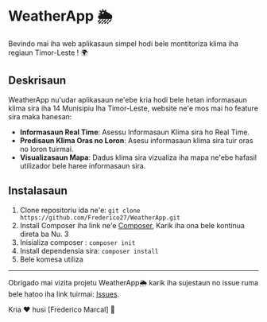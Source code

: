 # WeatherApp 🌦️

Bevindo mai iha web aplikasaun simpel hodi bele montitoriza klima iha regiaun Timor-Leste ! 🌍

## Deskrisaun

WeatherApp nu'udar aplikasaun ne'ebe kria hodi bele hetan informasaun klima sira iha 14 Munisipiu Iha Timor-Leste,  website ne'e mos mai ho feature sira maka hanesan:

- **Informasaun Real Time**: Asessu Informasaun Klima sira ho Real Time.
- **Predisaun Klima Oras no Loron**: Asesu informasaun klima sira tuir oras no loron tuirmai.
- **Visualizasaun Mapa**: Dadus klima sira vizualiza iha mapa ne'ebe hafasil utilizador bele haree informasaun sira.

## Instalasaun

1. Clone repositoriu ida ne'e: `git clone https://github.com/Frederico27/WeatherApp.git`
2. Install Composer iha link ne'e [Composer](https://getcomposer.org/), Karik iha ona bele kontinua direta ba Nu. 3
3. Inisializa composer : `composer init`
4. Install dependensia sira: `composer install`
5. Bele komesa utiliza
---

Obrigado mai vizita projetu WeatherApp🌦️ karik iha sujestaun no issue ruma bele hatoo iha link tuirmai: [Issues](https://github.com/Frederico27/WeatherApp/issues).

Kria ❤️ husi [Frederico Marcal] 🚀
